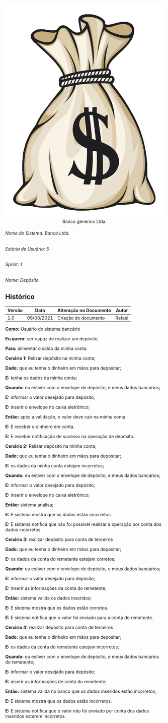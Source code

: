 <div align=center>
  <img src="./imagens/banco.png">
</div>



<div align="center">Banco generico Ltda.</div>


###### Nome do Sistema: Banco Ltda.
###### Estória de Usuário: 5
###### Sprint: 1
###### Nome: Depósito

## Histórico
|**Versão**|**Data**|**Alteração no Documento**|**Autor**|
|------|----|---------|-----|
|1.0|09/08/2021|Criação do documento| Rafael |





**Como:** Usuário do sistema bancário

**Eu quero:** ser capaz de realizar um depósito.

**Para:** alimentar o saldo da minha conta.



**Cenário 1:** Relizar depósito na minha conta;

**Dado:** que eu tenha o dinheiro em mãos para depositar;

**E:** tenha os dados da minha conta;

**Quando:** eu estiver com o envelope de depósito, e meus dados bancários;

**E:** informar o valor desejado para depósito;

**E:** inserir o envelope no caixa eletrônico;

**Então:** após a validação, o valor deve cair na minha conta;

**E:** E receber o dinheiro em conta.

**E:** E receber notificação de sucesso na operação de depósito.

**Cenário 2:** Relizar depósito na minha conta;

**Dado:** que eu tenha o dinheiro em mãos para depositar;

**E:** os dados da minha conta estejam incorretos;

**Quando:** eu estiver com o envelope de depósito, e meus dados bancários;

**E:** informar o valor desejado para depósito;

**E:** inserir o envelope no caixa eletrônico;

**Então:** sistema analisa;

**E:** E sistema mostra que os dados estão incorretos.

**E:** E sistema notifica que não foi possível realizar a operação por conta dos dados incorretos.

**Cenário 3:** realizar depósito para conta de terceiros

**Dado:** que eu tenha o dinheiro em mãos para depositar;

**E:** os dados da conta do remetente estejam corretos;

**Quando:** eu estiver com o envelope de depósito, e meus dados bancários;

**E:** informar o valor desejado para depósito;

**E:** inserir as informações de conta do remetente;

**Então:** sistema valida os dados inseridos;

**E:** E sistema mostra que os dados estão corretos.

**E:** E sistema notifica que o valor foi enviado para a conta do remetente.

**Cenário 4:** realizar depósito para conta de terceiros

**Dado:** que eu tenha o dinheiro em mãos para depositar;

**E:** os dados da conta do remetente estejam incorretos;

**Quando:** eu estiver com o envelope de depósito, e meus dados bancários do remetente;

**E:** informar o valor desejado para depósito;

**E:** inserir as informações de conta do remetente;

**Então:** sistema valida no banco que os dados inseridos estão incorretos;

**E:** E sistema mostra que os dados estão incorretos.

**E:** E sistema notifica que o valor não foi enviado por conta dos dados inseridos estarem incorretos.








</DIV>
